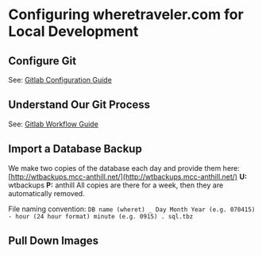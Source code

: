 # Configuring wheretraveler.com for Local Development

## Configure Git
See: [Gitlab Configuration Guide](git/git-config.md)

## Understand Our Git Process
See: [Gitlab Workflow Guide](git/git-workflow.md)

## Import a Database Backup
We make two copies of the database each day and provide them here: 
[http://wtbackups.mcc-anthill.net/](http://wtbackups.mcc-anthill.net/)
**U:** wtbackups 
**P:** anthill
All copies are there for a week, then they are automatically removed.

File naming convention: `DB name (wheret) _ Day Month Year (e.g. 070415) - hour (24 hour format) minute (e.g. 0915) . sql.tbz`

## Pull Down Images
